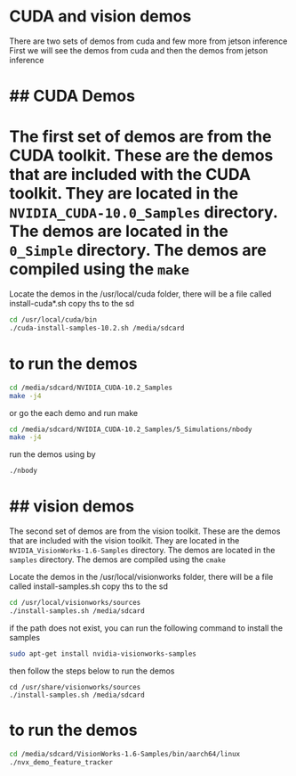 # CUDA and vision demos

There are two sets of demos from cuda and few more from jetson inference
First we will see the demos from cuda and then the demos from jetson inference

# ## CUDA Demos

# The first set of demos are from the CUDA toolkit. These are the demos that are included with the CUDA toolkit. They are located in the `NVIDIA_CUDA-10.0_Samples` directory. The demos are located in the `0_Simple` directory. The demos are compiled using the `make`

Locate the demos in the /usr/local/cuda folder, there will be a file called install-cuda*.sh copy ths to the sd 

```bash
cd /usr/local/cuda/bin
./cuda-install-samples-10.2.sh /media/sdcard
```

# to run the demos
```bash
cd /media/sdcard/NVIDIA_CUDA-10.2_Samples
make -j4
```
or go the each demo and run make
```bash
cd /media/sdcard/NVIDIA_CUDA-10.2_Samples/5_Simulations/nbody
make -j4
```
run the demos using by 
```bash
./nbody
```

# ## vision demos

The second set of demos are from the vision toolkit. These are the demos that are included with the vision toolkit. They are located in the `NVIDIA_VisionWorks-1.6-Samples` directory. The demos are located in the `samples` directory. The demos are compiled using the `cmake`


Locate the demos in the /usr/local/visionworks folder, there will be a file called install-samples.sh copy ths to the sd 

```bash
cd /usr/local/visionworks/sources
./install-samples.sh /media/sdcard
```

if the path does not exist, you can run the following command to install the samples
```bash
sudo apt-get install nvidia-visionworks-samples
```
then follow the steps below to run the demos
```
cd /usr/share/visionworks/sources
./install-samples.sh /media/sdcard
```

# to run the demos
```bash
cd /media/sdcard/VisionWorks-1.6-Samples/bin/aarch64/linux
./nvx_demo_feature_tracker
```

